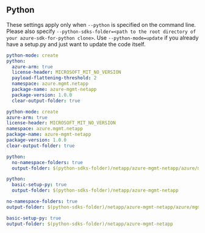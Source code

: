 ## Python

These settings apply only when `--python` is specified on the command line.
Please also specify `--python-sdks-folder=<path to the root directory of your azure-sdk-for-python clone>`.
Use `--python-mode=update` if you already have a setup.py and just want to update the code itself.

``` yaml $(python) && !$(track2)
python-mode: create
python:
  azure-arm: true
  license-header: MICROSOFT_MIT_NO_VERSION
  payload-flattening-threshold: 2
  namespace: azure.mgmt.netapp
  package-name: azure-mgmt-netapp
  package-version: 1.0.0
  clear-output-folder: true
```
``` yaml $(python) && $(track2)
python-mode: create
azure-arm: true
license-header: MICROSOFT_MIT_NO_VERSION
namespace: azure.mgmt.netapp
package-name: azure-mgmt-netapp
package-version: 1.0.0
clear-output-folder: true
```


``` yaml $(python) && $(python-mode) == 'update' && !$(track2)
python:
  no-namespace-folders: true
  output-folder: $(python-sdks-folder)/netapp/azure-mgmt-netapp/azure/mgmt/netapp
```

``` yaml $(python) && $(python-mode) == 'create' && !$(track2)
python:
  basic-setup-py: true
  output-folder: $(python-sdks-folder)/netapp/azure-mgmt-netapp
```

``` yaml $(python) && $(python-mode) == 'update' && $(track2)
no-namespace-folders: true
output-folder: $(python-sdks-folder)/netapp/azure-mgmt-netapp/azure/mgmt/netapp
```

``` yaml $(python) && $(python-mode) == 'create' && $(track2)
basic-setup-py: true
output-folder: $(python-sdks-folder)/netapp/azure-mgmt-netapp
```
